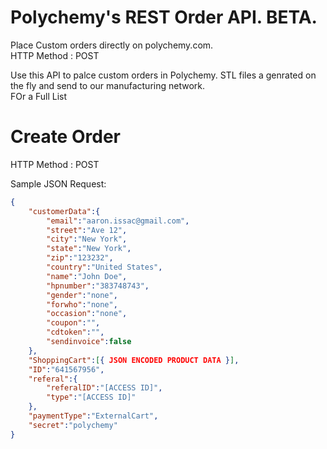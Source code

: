 # Polychemy's REST Order API. BETA.
Place Custom orders directly on polychemy.com.<br>
HTTP Method : POST
<p>
Use this API to palce custom orders in Polychemy. STL files a genrated on the fly and send to our manufacturing network.</br>
FOr a Full List 

</p>

<h1> Create Order </h1>
HTTP Method : POST<br>

Sample JSON Request:

```json
{
	"customerData":{
		"email":"aaron.issac@gmail.com",
		"street":"Ave 12",
		"city":"New York",
		"state":"New York",
		"zip":"123232",
		"country":"United States",
		"name":"John Doe",
		"hpnumber":"383748743",
		"gender":"none",
		"forwho":"none",
		"occasion":"none",
		"coupon":"",
		"cdtoken":"",
		"sendinvoice":false
	},
	"ShoppingCart":[{ JSON ENCODED PRODUCT DATA }],
	"ID":"641567956",
	"referal":{
		"referalID":"[ACCESS ID]",
		"type":"[ACCESS ID]"
	},
	"paymentType":"ExternalCart",
	"secret":"polychemy"
}

```



